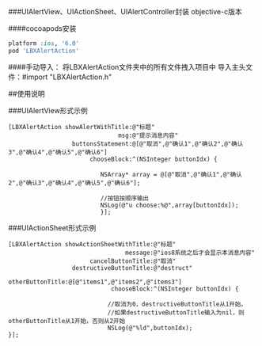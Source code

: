 ###UIAlertView、UIActionSheet、UIAlertController封装 objective-c版本

####cocoapods安装

```ruby
platform :ios, '6.0'
pod 'LBXAlertAction'
```

####手动导入：
将LBXAlertAction文件夹中的所有文件拽入项目中
导入主头文件：#import "LBXAlertAction.h"

##使用说明

###UIAlertView形式示例

```obj-c
[LBXAlertAction showAlertWithTitle:@"标题"
                               msg:@"提示消息内容"
                  buttonsStatement:@[@"取消",@"确认1",@"确认2",@"确认3",@"确认4",@"确认5",@"确认6"]
                       chooseBlock:^(NSInteger buttonIdx) {

                          NSArray* array = @[@"取消",@"确认1",@"确认2",@"确认3",@"确认4",@"确认5",@"确认6"];

                          //按钮按顺序输出
                          NSLog(@"u choose:%@",array[buttonIdx]);
                          }];
```

###UIActionSheet形式示例

```obj-c
[LBXAlertAction showActionSheetWithTitle:@"标题"
                                 message:@"ios8系统之后才会显示本消息内容"
                       cancelButtonTitle:@"取消"
                  destructiveButtonTitle:@"destruct"
                        otherButtonTitle:@[@"items1",@"items2",@"items3"]
                             chooseBlock:^(NSInteger buttonIdx) {

                            //取消为0，destructiveButtonTitle从1开始，
                            //如果destructiveButtonTitle输入为nil，则otherButtonTitle从1开始，否则从2开始
                            NSLog(@"%ld",buttonIdx);
}];
```
